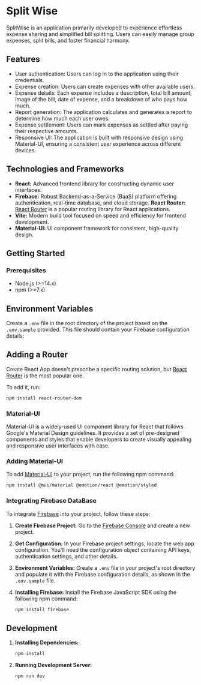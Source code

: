 # Split Wise

SplitWise is an application primarily developed to experience effortless expense sharing and simplified bill splitting. Users can easily manage group expenses, split bills, and foster financial harmony. 

## Features

- User authentication: Users can log in to the application using their credentials.
- Expense creation: Users can create expenses with other available users.
- Expense details: Each expense includes a description, total bill amount, image of the bill, date of expense, and a breakdown of who pays how much.
- Report generation: The application calculates and generates a report to determine how much each user owes.
- Expense settlement: Users can mark expenses as settled after paying their respective amounts.
- Responsive UI: The application is built with responsive design using Material-UI, ensuring a consistent user experience across different devices.

## Technologies and Frameworks

- **React:** Advanced frontend library for constructing dynamic user interfaces.
- **Firebase:** Robust Backend-as-a-Service (BaaS) platform offering authentication, real-time database, and cloud storage.
**React Router:** [React Router](https://reactrouter.com/) is a popular routing library for React applications.
- **Vite:** Modern build tool focused on speed and efficiency for frontend development.
- **Material-UI:** UI component framework for consistent, high-quality design.

## Getting Started

### Prerequisites

- Node.js (>=14.x)
- npm (>=7.x)

## Environment Variables

Create a `.env` file in the root directory of the project based on the `.env.sample` provided. This file should contain your Firebase configuration details:


## Adding a Router

Create React App doesn't prescribe a specific routing solution, but [React Router](https://reacttraining.com/react-router/) is the most popular one.

To add it, run:

```sh
npm install react-router-dom
```
### Material-UI

Material-UI is a widely-used UI component library for React that follows Google's Material Design guidelines. It provides a set of pre-designed components and styles that enable developers to create visually appealing and responsive user interfaces with ease.

### Adding Material-UI

To add [Material-UI](https://mui.com/) to your project, run the following npm command:

```sh
npm install @mui/material @emotion/react @emotion/styled
```

### Integrating Firebase DataBase

To integrate [Firebase](https://firebase.google.com/) into your project, follow these steps:

1. **Create Firebase Project:** Go to the [Firebase Console](https://console.firebase.google.com/) and create a new project.

2. **Get Configuration:** In your Firebase project settings, locate the web app configuration. You'll need the configuration object containing API keys, authentication settings, and other details.

3. **Environment Variables:** Create a `.env` file in your project's root directory and populate it with the Firebase configuration details, as shown in the `.env.sample` file.

4. **Installing Firebase:** Install the Firebase JavaScript SDK using the following npm command:

   ```sh
   npm install firebase


## Development

1. **Installing Dependencies:**

   ```bash
   npm install

2. **Running Development Server:**

   ```bash
   npm run dev

